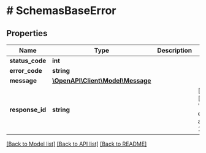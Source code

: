 # # SchemasBaseError

## Properties

Name | Type | Description | Notes
------------ | ------------- | ------------- | -------------
**status_code** | **int** |  |
**error_code** | **string** |  |
**message** | [**\OpenAPI\Client\Model\Message**](Message.md) |  |
**response_id** | **string** |  | [optional] [default to '9c38a13d-ef14-45c7-a23a-1429f6a03824']

[[Back to Model list]](../../README.md#models) [[Back to API list]](../../README.md#endpoints) [[Back to README]](../../README.md)
